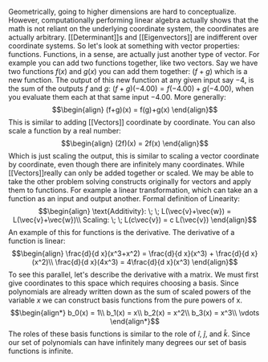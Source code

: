 Geometrically, going to higher dimensions are hard to conceptualize. However, computationally performing linear algebra actually shows that the math is not reliant on the underlying coordinate system, the coordinates are actually arbitrary. [[Determinant]]s and [[Eigenvectors]] are indifferent over coordinate systems. So let's look at something with vector properties: functions. Functions, in a sense, are actually just another type of vector. For example you can add two functions together, like two vectors. Say we have two functions $f(x)$ and $g(x)$ you can add them together: $(f+g)$ which is a new function. The output of this new function at any given input say $-4$, is the sum of the outputs $f$ and $g$: $(f+g)(-4.00) = f(-4.00) + g(-4.00)$, when you evaluate them each at that same input $-4.00$. More generally: 
$$\begin{align}
    (f+g)(x) = f(g)+g(x)
\end{align}$$
This is similar to adding [[Vectors]] coordinate by coordinate. You can also scale a function by a real number:
$$\begin{align}
    (2f)(x) = 2f(x)
\end{align}$$
Which is just scaling the output, this is similar to scaling a vector coordinate by coordinate, even though there are infinitely many coordinates. While [[Vectors]]really can only be added together or scaled. We may be able to take the other problem solving constructs originally for vectors and apply them to functions. For example a linear transformation, which can take an a function as an input and output another. Formal definition of Linearity: 
$$\begin{align}
    \text{Additivity}: \; \; L(\vec{v}+\vec{w}) = L(\vec{v}+\vec{w})\\
    Scaling: \; \; L(c\vec{v}) = c L(\vec{v})
\end{align}$$
An example of this for functions is the derivative. The derivative of a function is linear:
$$\begin{align}
    \frac{d}{d x}(x^3+x^2) = \frac{d}{d x}(x^3) + \frac{d}{d x}(x^2)\\
    \frac{d}{d x}(4x^3) = 4\frac{d}{d x}(x^3)
\end{align}$$
To see this parallel, let's describe the derivative with a matrix. We must first give coordinates to this space which requires choosing a basis. Since polynomials are already written down as the sum of scaled powers of the variable $x$ we can construct basis functions from the pure powers of x.
$$\begin{align*}
    b_0(x) = 1\\
    b_1(x) = x\\
    b_2(x) = x^2\\
    b_3(x) = x^3\\
    \vdots
\end{align*}$$
The roles of these basis functions is similar to the role of $\hat{i}$, $\hat{j}$, and $\hat{k}$. Since our set of polynomials can have infinitely many degrees our set of basis functions is infinite.